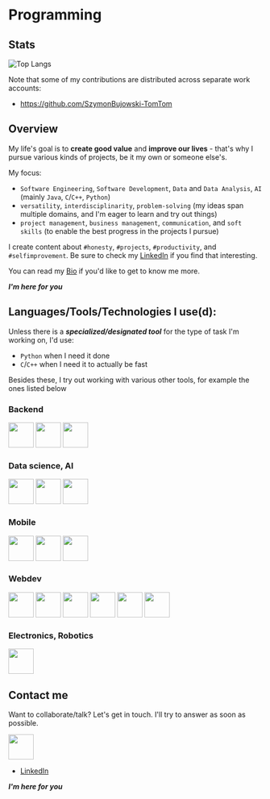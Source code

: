 # Programming

## Stats
![Top Langs](https://github-readme-stats.vercel.app/api/top-langs/?username=bujowskis&hide=css,scss,html,jupyter%20notebook&theme=darcula&count-private=true&layout=compact)

Note that some of my contributions are distributed across separate work accounts:
- https://github.com/SzymonBujowski-TomTom

## Overview
My life's goal is to **create good value** and **improve our lives** - that's why I pursue various kinds of projects, be it my own or someone else's.

My focus:
- `Software Engineering`, `Software Development`, `Data` and `Data Analysis`, `AI` (mainly `Java`, `C`/`C++`, `Python`)
- `versatility`, `interdisciplinarity`, `problem-solving` (my ideas span multiple domains, and I'm eager to learn and try out things)
- `project management`, `business management`, `communication`, and `soft skills` (to enable the best progress in the projects I pursue)

I create content about `#honesty`, `#projects`, `#productivity`, and `#selfimprovement`. Be sure to check my [LinkedIn](https://www.linkedin.com/in/bujowskis/) if you find that interesting.

You can read my [Bio](https://github.com/bujowskis/bujowskis/blob/main/bio.md) if you'd like to get to know me more.

***I'm here for you***

## Languages/Tools/Technologies I use(d):

Unless there is a ***specialized/designated tool*** for the type of task I'm working on, I'd use:
- `Python` when I need it done
- `C`/`C++` when I need it to actually be fast

Besides these, I try out working with various other tools, for example the ones listed below

### Backend
<div display="flex" direction="row">
  <img height=50 src="https://cdn.jsdelivr.net/gh/devicons/devicon/icons/c/c-original.svg"/>
  <img height=50 src="https://cdn.jsdelivr.net/gh/devicons/devicon/icons/cplusplus/cplusplus-original.svg"/>
  <img height=50 src="https://cdn.jsdelivr.net/gh/devicons/devicon/icons/java/java-original.svg"/>
</div>

### Data science, AI
<div display="flex" direction="row">
  <img height=50 src="https://cdn.jsdelivr.net/gh/devicons/devicon/icons/python/python-original.svg"/>
  <img height=50 src="https://cdn.jsdelivr.net/gh/devicons/devicon/icons/rstudio/rstudio-original.svg"/>
  <img height=50 src="https://cdn.jsdelivr.net/gh/devicons/devicon/icons/jupyter/jupyter-original-wordmark.svg"/>
</div>

### Mobile
<div display="flex" direction="row">
  <img height=50 src="https://cdn.jsdelivr.net/gh/devicons/devicon/icons/kotlin/kotlin-original.svg"/>
  <img height=50 src="https://cdn.jsdelivr.net/gh/devicons/devicon/icons/android/android-original.svg"/>
  <img height=50 src="https://cdn.jsdelivr.net/gh/devicons/devicon/icons/androidstudio/androidstudio-original.svg"/>
</div>

### Webdev
<div display="flex" direction="row">
  <img height=50 src="https://cdn.jsdelivr.net/gh/devicons/devicon/icons/html5/html5-original-wordmark.svg"/>
  <img height=50 src="https://cdn.jsdelivr.net/gh/devicons/devicon/icons/css3/css3-original-wordmark.svg"/>
  <img height=50 src="https://cdn.jsdelivr.net/gh/devicons/devicon/icons/javascript/javascript-original.svg"/>
  <img height=50 src="https://cdn.jsdelivr.net/gh/devicons/devicon/icons/react/react-original.svg"/>
  <img height=50 src="https://cdn.jsdelivr.net/gh/devicons/devicon/icons/materialui/materialui-original.svg"/>
  <img height=50 src="https://cdn.jsdelivr.net/gh/devicons/devicon/icons/tailwindcss/tailwindcss-plain.svg"/>
</div>

### Electronics, Robotics
<div display="flex" direction="row">
  <img height=50 src="https://cdn.jsdelivr.net/gh/devicons/devicon/icons/arduino/arduino-original-wordmark.svg"/>
</div>

## Contact me
Want to collaborate/talk? Let's get in touch. I'll try to answer as soon as possible.

<a href="https://www.linkedin.com/in/bujowskis/">
    <img height="50" src="https://cdn2.iconfinder.com/data/icons/social-icon-3/512/social_style_3_in-306.png"/>
</a>

- [LinkedIn](https://www.linkedin.com/in/bujowskis/)

***I'm here for you***
